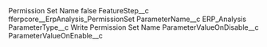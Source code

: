 <?xml version="1.0" encoding="UTF-8"?>
<CustomMetadata xmlns="http://soap.sforce.com/2006/04/metadata" xmlns:xsi="http://www.w3.org/2001/XMLSchema-instance" xmlns:xsd="http://www.w3.org/2001/XMLSchema">
    <label>Permission Set Name</label>
    <protected>false</protected>
    <values>
        <field>FeatureStep__c</field>
        <value xsi:type="xsd:string">fferpcore__ErpAnalysis_PermissionSet</value>
    </values>
    <values>
        <field>ParameterName__c</field>
        <value xsi:type="xsd:string">ERP_Analysis</value>
    </values>
    <values>
        <field>ParameterType__c</field>
        <value xsi:type="xsd:string">Write Permission Set Name</value>
    </values>
    <values>
        <field>ParameterValueOnDisable__c</field>
        <value xsi:nil="true"/>
    </values>
    <values>
        <field>ParameterValueOnEnable__c</field>
        <value xsi:nil="true"/>
    </values>
</CustomMetadata>
